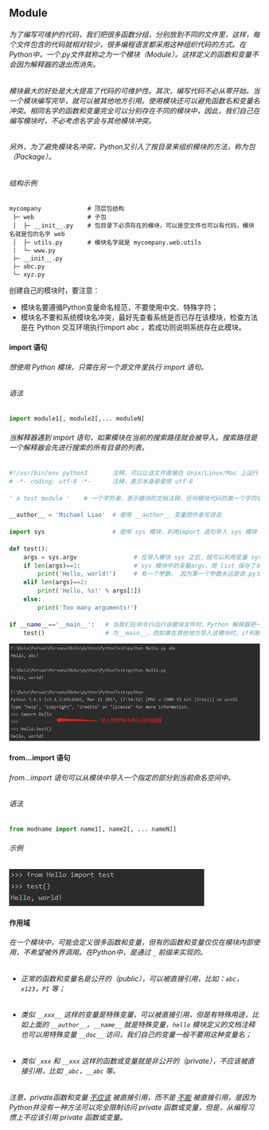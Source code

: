 ## Module

######                 为了编写可维护的代码，我们把很多函数分组，分别放到不同的文件里，这样，每个文件包含的代码就相对较少，很多编程语言都采用这种组织代码的方式。在Python中，一个.py文件就称之为一个模块（Module）。这样定义的函数和变量不会因为解释器的退出而消失。

######                 模块最大的好处是大大提高了代码的可维护性。其次，编写代码不必从零开始。当一个模块编写完毕，就可以被其他地方引用。使用模块还可以避免函数名和变量名冲突。相同名字的函数和变量完全可以分别存在不同的模块中，因此，我们自己在编写模块时，不必考虑名字会与其他模块冲突。

######         另外，为了避免模块名冲突，Python又引入了按目录来组织模块的方法，称为包（Package）。

###### 结构示例

```
mycompany             # 顶层包结构
 ├─ web               # 子包
 │  ├─ __init__.py    # 包目录下必须存在的模块，可以是空文件也可以有代码，模块名就是包的名字 web
 │  ├─ utils.py       # 模块名字就是 mycompany.web.utils
 │  └─ www.py
 ├─ __init__.py
 ├─ abc.py
 └─ xyz.py
```



创建自己的模块时，要注意：

- 模块名要遵循Python变量命名规范，不要使用中文、特殊字符；
- 模块名不要和系统模块名冲突，最好先查看系统是否已存在该模块，检查方法是在 Python 交互环境执行import abc ，若成功则说明系统存在此模块。



#### import 语句

###### 想使用 Python 模块，只需在另一个源文件里执行 import 语句。

###### 语法

```python
import module1[, module2[,... moduleN]
```

###### 当解释器遇到 import 语句，如果模块在当前的搜索路径就会被导入。搜索路径是一个解释器会先进行搜索的所有目录的列表。

```python
#!/usr/bin/env python3       注释，可以让该文件直接在 Unix/Linux/Mac 上运行
# -*- coding: utf-8 -*-      注释，表示本身是使用 utf-8

' a test module '    # 一个字符串，表示模块的文档注释，任何模块代码的第一个字符串都被视为模块的文档注释

__author__ = 'Michael Liao'  # 使用 __author__ 变量把作者写进去

import sys                   # 使用 sys 模块，利用import 语句导入 sys 模块

def test():
    args = sys.argv                # 在导入模块 sys 之后，就可以利用变量 sys 来访问模块中的所有功能
    if len(args)==1:               # sys 模块中的变量argv，用 list 保存了命令行的所有参数。其中至少
        print('Hello, world!')     # 有一个参数， 因为第一个参数永远是该.py文件的名称 
    elif len(args)==2:             
        print('Hello, %s!' % args[1])
    else:
        print('Too many arguments!')

if __name__=='__main__':   # 当我们在命令行运行该模块文件时，Python 解释器把一个特殊变量 __name__ 置
    test()                 # 为__main__，而如果在其他地方导入该模块时，if判断将失败，因此，这种if测试                            # 可以让一个模块通过命令行运行时执行一些额外的代码，最常见的就是运行测试。
```

![module1](https://github.com/yrylalala/Python-Learning/blob/master/pic/Module/module1.png?raw=true)



#### from…import 语句

###### from...import 语句可以从模块中导入一个指定的部分到当前命名空间中。

###### 语法

```python
from modname import name1[, name2[, ... nameN]]
```

###### 示例

![module](https://github.com/yrylalala/Python-Learning/blob/master/pic/Module/module2.png?raw=true)



#### 作用域

######         在一个模块中，可能会定义很多函数和变量，但有的函数和变量仅仅在模块内部使用，不希望被外界调用。在Python中，是通过 `_` 前缀来实现的。

- ###### 正常的函数和变量名是公开的（public），可以被直接引用，比如：`abc`，`x123`，`PI` 等；

- ###### 类似 `__xxx__` 这样的变量是特殊变量，可以被直接引用，但是有特殊用途，比如上面的 `__author__`，`__name__` 就是特殊变量，`hello` 模块定义的文档注释也可以用特殊变量 `__doc__` 访问，我们自己的变量一般不要用这种变量名；

- ###### 类似 `_xxx` 和 `__xxx` 这样的函数或变量就是非公开的（private），不应该被直接引用，比如 `_abc`，`__abc` 等。

###### 注意，private函数和变量 <u>*不应该*</u> 被直接引用，而不是 *<u>不能</u>* 被直接引用，是因为Python并没有一种方法可以完全限制访问 private 函数或变量，但是，从编程习惯上不应该引用 private 函数或变量。


